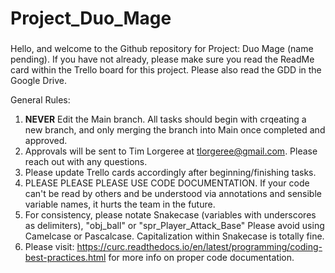 # Project_Duo_Mage

###
Hello, and welcome to the Github repository for Project: Duo Mage (name pending). 
If you have not already, please make sure you read the ReadMe card within the Trello board for this project.
Please also read the GDD in the Google Drive.

General Rules: 
  1. **NEVER** Edit the Main branch. All tasks should begin with crqeating a new branch, and only merging the 
      branch into Main once completed and approved.
  2. Approvals will be sent to Tim Lorgeree at tlorgeree@gmail.com. Please reach out with any questions.
  3. Please update Trello cards accordingly after beginning/finishing tasks.
  4. PLEASE PLEASE PLEASE USE CODE DOCUMENTATION. If your code can't be read by others and be understood
      via annotations and sensible variable names, it hurts the team in the future.
  5. For consistency, please notate Snakecase (variables with underscores as delimiters), "obj_ball" or "spr_Player_Attack_Base"
      Please avoid using Camelcase or Pascalcase. Capitalization within Snakecase is totally fine.
  6. Please visit: https://curc.readthedocs.io/en/latest/programming/coding-best-practices.html
    for more info on proper code documentation.

###
